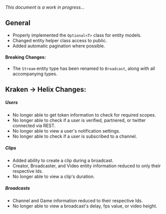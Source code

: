 *This document is a work in progress...*

## General
- Properly implemented the `Optional<T>` class for entity models.
- Changed entity helper class access to public.
- Added automatic pagination where possible.

#### Breaking Changes: 
- The `Stream` entity type has been renamed to `Broadcast`, along with all accompanying types.

## Kraken -> Helix Changes:
##### Users
- No longer able to get token information to check for required scopes.
- No longer able to check if a user is verified, partnered, or twitter connected via REST.
- No longer able to view a user's notification settings.
- No longer able to check if a user is subscribed to a channel.
##### Clips
- Added ability to create a clip during a broadcast.
- Creator, Broadcaster, and Video entity information reduced to only their respective Ids.
- No longer able to view a clip's duration.
##### Broadcasts
- Channel and Game information reduced to their respective Ids.
- No longer able to view a broadcast's delay, fps value, or video height.

